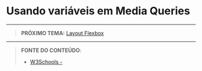 # Usando variáveis em Media Queries





***

> **PRÓXIMO TEMA:** [Layout Flexbox](/conteudo/25-flexbox)

***


> **FONTE DO CONTEÚDO**:
>
> - [W3Schools - ]()
